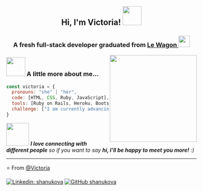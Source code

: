 <h2 align='center'> Hi, I'm Victoria! <img src="https://media.giphy.com/media/mGcNjsfWAjY5AEZNw6/giphy.gif" width="50"></h2>
<h3 align='center'>A fresh full-stack developer graduated from <a href="https://www.lewagon.com/">Le Wagon </a><img src="https://media.giphy.com/media/fYSnHlufseco8Fh93Z/giphy.gif" width="30"></h3>
<img align='right' src="https://media.giphy.com/media/ieyl9zmCjO4b4t6qoY/giphy.gif" width="230">

### <img src="https://media.giphy.com/media/VgCDAzcKvsR6OM0uWg/giphy.gif" width="50"> A little more about me...  

```javascript
const victoria = {
  pronouns: "she" | "her",
  code: [HTML, CSS, Ruby, JavaScript],
  tools: [Ruby on Rails, Heroku, Bootstrap, Figma, PostgreSQL, Sass],
  challenge: ["I am currently advancing JS"]
}
```

<img src="https://media.giphy.com/media/LnQjpWaON8nhr21vNW/giphy.gif" width="60"> <em><b>I love connecting with different people</b> so if you want to say <b>hi, I'll be happy to meet you more!</b> :)</em>

---

⭐️ From [@Victoria](https://github.com/shanukova)

[![Linkedin: shanukova](https://img.shields.io/badge/-shanukova-blue?style=flat-square&logo=Linkedin&logoColor=white&link=https://www.linkedin.com/in/shanukova/)](https://www.linkedin.com/in/shanukova/)
[![GitHub shanukova](https://img.shields.io/github/followers/shanukova?label=follow&style=social)](https://github.com/shanukova)
